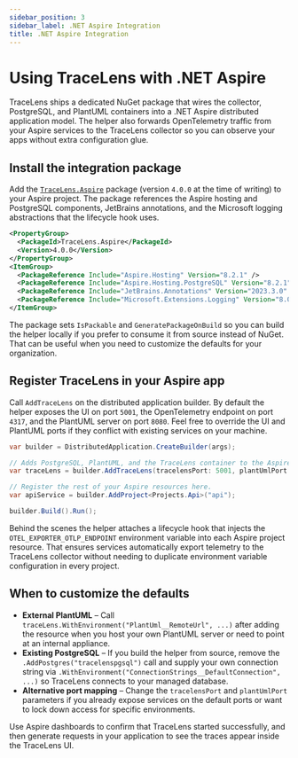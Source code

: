 ```yaml
---
sidebar_position: 3
sidebar_label: .NET Aspire Integration
title: .NET Aspire Integration
---
```


# Using TraceLens with .NET Aspire

TraceLens ships a dedicated NuGet package that wires the collector, PostgreSQL, and PlantUML containers into a .NET Aspire distributed application model. The helper also forwards OpenTelemetry traffic from your Aspire services to the TraceLens collector so you can observe your apps without extra configuration glue.

## Install the integration package

Add the [`TraceLens.Aspire`](https://www.nuget.org/packages/TraceLens.Aspire/) package (version `4.0.0` at the time of writing) to your Aspire project. The package references the Aspire hosting and PostgreSQL components, JetBrains annotations, and the Microsoft logging abstractions that the lifecycle hook uses.

```xml title="TraceLens.Aspire.csproj"
<PropertyGroup>
  <PackageId>TraceLens.Aspire</PackageId>
  <Version>4.0.0</Version>
</PropertyGroup>
<ItemGroup>
  <PackageReference Include="Aspire.Hosting" Version="8.2.1" />
  <PackageReference Include="Aspire.Hosting.PostgreSQL" Version="8.2.1" />
  <PackageReference Include="JetBrains.Annotations" Version="2023.3.0" />
  <PackageReference Include="Microsoft.Extensions.Logging" Version="8.0.0" />
</ItemGroup>
```

The package sets `IsPackable` and `GeneratePackageOnBuild` so you can build the helper locally if you prefer to consume it from source instead of NuGet. That can be useful when you need to customize the defaults for your organization.

## Register TraceLens in your Aspire app

Call `AddTraceLens` on the distributed application builder. By default the helper exposes the UI on port `5001`, the OpenTelemetry endpoint on port `4317`, and the PlantUML server on port `8080`. Feel free to override the UI and PlantUML ports if they conflict with existing services on your machine.

```csharp title="Program.cs"
var builder = DistributedApplication.CreateBuilder(args);

// Adds PostgreSQL, PlantUML, and the TraceLens container to the Aspire model.
var traceLens = builder.AddTraceLens(tracelensPort: 5001, plantUmlPort: 8080);

// Register the rest of your Aspire resources here.
var apiService = builder.AddProject<Projects.Api>("api");

builder.Build().Run();
```

Behind the scenes the helper attaches a lifecycle hook that injects the `OTEL_EXPORTER_OTLP_ENDPOINT` environment variable into each Aspire project resource. That ensures services automatically export telemetry to the TraceLens collector without needing to duplicate environment variable configuration in every project.

## When to customize the defaults

- **External PlantUML** – Call `traceLens.WithEnvironment("PlantUml__RemoteUrl", ...)` after adding the resource when you host your own PlantUML server or need to point at an internal appliance.
- **Existing PostgreSQL** – If you build the helper from source, remove the `.AddPostgres("tracelenspgsql")` call and supply your own connection string via `.WithEnvironment("ConnectionStrings__DefaultConnection", ...)` so TraceLens connects to your managed database.
- **Alternative port mapping** – Change the `tracelensPort` and `plantUmlPort` parameters if you already expose services on the default ports or want to lock down access for specific environments.

Use Aspire dashboards to confirm that TraceLens started successfully, and then generate requests in your application to see the traces appear inside the TraceLens UI.
